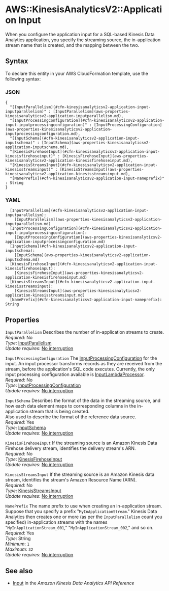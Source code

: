 # AWS::KinesisAnalyticsV2::Application Input<a name="aws-properties-kinesisanalyticsv2-application-input"></a>

When you configure the application input for a SQL\-based Kinesis Data Analytics application, you specify the streaming source, the in\-application stream name that is created, and the mapping between the two\. 

## Syntax<a name="aws-properties-kinesisanalyticsv2-application-input-syntax"></a>

To declare this entity in your AWS CloudFormation template, use the following syntax:

### JSON<a name="aws-properties-kinesisanalyticsv2-application-input-syntax.json"></a>

```
{
  "[InputParallelism](#cfn-kinesisanalyticsv2-application-input-inputparallelism)" : [InputParallelism](aws-properties-kinesisanalyticsv2-application-inputparallelism.md),
  "[InputProcessingConfiguration](#cfn-kinesisanalyticsv2-application-input-inputprocessingconfiguration)" : [InputProcessingConfiguration](aws-properties-kinesisanalyticsv2-application-inputprocessingconfiguration.md),
  "[InputSchema](#cfn-kinesisanalyticsv2-application-input-inputschema)" : [InputSchema](aws-properties-kinesisanalyticsv2-application-inputschema.md),
  "[KinesisFirehoseInput](#cfn-kinesisanalyticsv2-application-input-kinesisfirehoseinput)" : [KinesisFirehoseInput](aws-properties-kinesisanalyticsv2-application-kinesisfirehoseinput.md),
  "[KinesisStreamsInput](#cfn-kinesisanalyticsv2-application-input-kinesisstreamsinput)" : [KinesisStreamsInput](aws-properties-kinesisanalyticsv2-application-kinesisstreamsinput.md),
  "[NamePrefix](#cfn-kinesisanalyticsv2-application-input-nameprefix)" : String
}
```

### YAML<a name="aws-properties-kinesisanalyticsv2-application-input-syntax.yaml"></a>

```
  [InputParallelism](#cfn-kinesisanalyticsv2-application-input-inputparallelism): 
    [InputParallelism](aws-properties-kinesisanalyticsv2-application-inputparallelism.md)
  [InputProcessingConfiguration](#cfn-kinesisanalyticsv2-application-input-inputprocessingconfiguration): 
    [InputProcessingConfiguration](aws-properties-kinesisanalyticsv2-application-inputprocessingconfiguration.md)
  [InputSchema](#cfn-kinesisanalyticsv2-application-input-inputschema): 
    [InputSchema](aws-properties-kinesisanalyticsv2-application-inputschema.md)
  [KinesisFirehoseInput](#cfn-kinesisanalyticsv2-application-input-kinesisfirehoseinput): 
    [KinesisFirehoseInput](aws-properties-kinesisanalyticsv2-application-kinesisfirehoseinput.md)
  [KinesisStreamsInput](#cfn-kinesisanalyticsv2-application-input-kinesisstreamsinput): 
    [KinesisStreamsInput](aws-properties-kinesisanalyticsv2-application-kinesisstreamsinput.md)
  [NamePrefix](#cfn-kinesisanalyticsv2-application-input-nameprefix): String
```

## Properties<a name="aws-properties-kinesisanalyticsv2-application-input-properties"></a>

`InputParallelism`  <a name="cfn-kinesisanalyticsv2-application-input-inputparallelism"></a>
Describes the number of in\-application streams to create\.   
*Required*: No  
*Type*: [InputParallelism](aws-properties-kinesisanalyticsv2-application-inputparallelism.md)  
*Update requires*: [No interruption](https://docs.aws.amazon.com/AWSCloudFormation/latest/UserGuide/using-cfn-updating-stacks-update-behaviors.html#update-no-interrupt)

`InputProcessingConfiguration`  <a name="cfn-kinesisanalyticsv2-application-input-inputprocessingconfiguration"></a>
The [InputProcessingConfiguration](https://docs.aws.amazon.com/kinesisanalytics/latest/apiv2/API_InputProcessingConfiguration.html) for the input\. An input processor transforms records as they are received from the stream, before the application's SQL code executes\. Currently, the only input processing configuration available is [InputLambdaProcessor](https://docs.aws.amazon.com/kinesisanalytics/latest/apiv2/API_InputLambdaProcessor.html)\.   
*Required*: No  
*Type*: [InputProcessingConfiguration](aws-properties-kinesisanalyticsv2-application-inputprocessingconfiguration.md)  
*Update requires*: [No interruption](https://docs.aws.amazon.com/AWSCloudFormation/latest/UserGuide/using-cfn-updating-stacks-update-behaviors.html#update-no-interrupt)

`InputSchema`  <a name="cfn-kinesisanalyticsv2-application-input-inputschema"></a>
Describes the format of the data in the streaming source, and how each data element maps to corresponding columns in the in\-application stream that is being created\.  
Also used to describe the format of the reference data source\.  
*Required*: Yes  
*Type*: [InputSchema](aws-properties-kinesisanalyticsv2-application-inputschema.md)  
*Update requires*: [No interruption](https://docs.aws.amazon.com/AWSCloudFormation/latest/UserGuide/using-cfn-updating-stacks-update-behaviors.html#update-no-interrupt)

`KinesisFirehoseInput`  <a name="cfn-kinesisanalyticsv2-application-input-kinesisfirehoseinput"></a>
If the streaming source is an Amazon Kinesis Data Firehose delivery stream, identifies the delivery stream's ARN\.  
*Required*: No  
*Type*: [KinesisFirehoseInput](aws-properties-kinesisanalyticsv2-application-kinesisfirehoseinput.md)  
*Update requires*: [No interruption](https://docs.aws.amazon.com/AWSCloudFormation/latest/UserGuide/using-cfn-updating-stacks-update-behaviors.html#update-no-interrupt)

`KinesisStreamsInput`  <a name="cfn-kinesisanalyticsv2-application-input-kinesisstreamsinput"></a>
If the streaming source is an Amazon Kinesis data stream, identifies the stream's Amazon Resource Name \(ARN\)\.   
*Required*: No  
*Type*: [KinesisStreamsInput](aws-properties-kinesisanalyticsv2-application-kinesisstreamsinput.md)  
*Update requires*: [No interruption](https://docs.aws.amazon.com/AWSCloudFormation/latest/UserGuide/using-cfn-updating-stacks-update-behaviors.html#update-no-interrupt)

`NamePrefix`  <a name="cfn-kinesisanalyticsv2-application-input-nameprefix"></a>
The name prefix to use when creating an in\-application stream\. Suppose that you specify a prefix "`MyInApplicationStream`\." Kinesis Data Analytics then creates one or more \(as per the `InputParallelism` count you specified\) in\-application streams with the names "`MyInApplicationStream_001`," "`MyInApplicationStream_002`," and so on\.   
*Required*: Yes  
*Type*: String  
*Minimum*: `1`  
*Maximum*: `32`  
*Update requires*: [No interruption](https://docs.aws.amazon.com/AWSCloudFormation/latest/UserGuide/using-cfn-updating-stacks-update-behaviors.html#update-no-interrupt)

## See also<a name="aws-properties-kinesisanalyticsv2-application-input--seealso"></a>
+  [Input](https://docs.aws.amazon.com/kinesisanalytics/latest/apiv2/API_Input.html) in the *Amazon Kinesis Data Analytics API Reference* 
